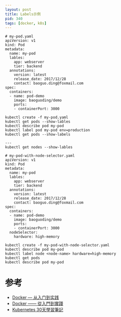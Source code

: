 ```yaml
---
layout: post
title: Labels示例
pid: 340
tags: [docker, k8s]
---
```


```demo
# my-pod.yaml
apiVersion: v1
kind: Pod
metadata:
  name: my-pod
  lables:
    app: webserver
	tier: backend
  annotations:
    version: latest
	release_date: 2017/12/28
	contact: baoguo.ding@foxmail.com
spec:
  containers:
  - name: pod-demo
    image: baoguoding/demo
    ports:
    - containerPort: 3000

kubectl create -f my-pod.yaml
kubectl get pods --show-lables
kubectl describe pod my-pod
kubectl label pod my-pod env=production
kubectl get pods --show-labels

---
kubectl get nodes --show-lables

# my-pod-with-node-selector.yaml
apiVersion: v1
kind: Pod
metadata:
  name: my-pod
  lables:
    app: webserver
	tier: backend
  annotations:
    version: latest
	release_date: 2017/12/28
	contact: baoguo.ding@foxmail.com
spec:
  containers:
  - name: pod-demo
    image: baoguoding/demo
    ports:
    - containerPort: 3000
  nodeSelector:
    hardware: high-memory
	
kubectl create -f my-pod-with-node-selector.yaml
kubectl describe pod my-pod
kubectl label node <node-name> hardware=high-memory
kubectl get pods
kubectl describe pod my-pod
```

# 参考

+ [Docker — 从入门到实践](https://github.com/yeasy/docker_practice/)
+ [Docker —— 從入門到實踐](https://philipzheng.gitbooks.io/docker_practice/content/)
+ [Kubernetes 30天學習筆記](https://github.com/zxcvbnius/k8s-30-day-sharing)
